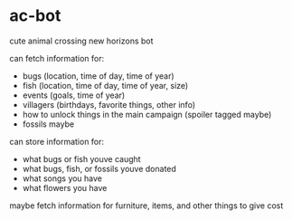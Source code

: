 # ac-bot
cute animal crossing new horizons bot

can fetch information for:
- bugs (location, time of day, time of year)
- fish (location, time of day, time of year, size)
- events (goals, time of year)
- villagers (birthdays, favorite things, other info)
- how to unlock things in the main campaign (spoiler tagged maybe)
- fossils maybe

can store information for:
- what bugs or fish youve caught
- what bugs, fish, or fossils youve donated
- what songs you have
- what flowers you have

maybe fetch information for furniture, items, and other things to give cost
